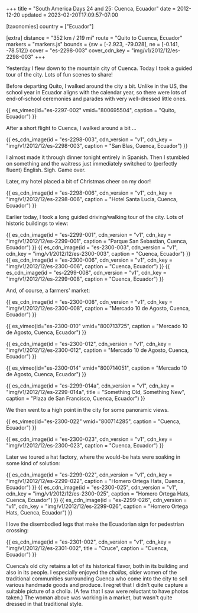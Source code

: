 +++
title = "South America Days 24 and 25: Cuenca, Ecuador"
date = 2012-12-20
updated = 2023-02-20T17:09:57-07:00

[taxonomies]
country = ["Ecuador"]

[extra]
distance = "352 km / 219 mi"
route = "Quito to Cuenca, Ecuador"
markers = "markers.js"
bounds = {sw = [-2.923, -79.028], ne = [-0.141, -78.512]}
cover = "es-2298-003"
cover_cdn_key = "img/v1/2012/12/es-2298-003"
+++

Yesterday I flew down to the mountain city of Cuenca. Today I took a guided tour of the city. Lots of fun scenes to share!

<!-- more -->

Before departing Quito, I walked around the city a bit. Unlike in the US, the school year in Ecuador aligns with the calendar year, so there were lots of end-of-school ceremonies and parades with very well-dressed little ones.

{{ es_vimeo(id="es-2297-002" vmid="800695504", caption = "Quito, Ecuador") }}

After a short flight to Cuenca, I walked around a bit ...

{{ es_cdn_image(id = "es-2298-003", cdn_version = "v1", cdn_key = "img/v1/2012/12/es-2298-003", caption = "San Blas, Cuenca, Ecuador") }}

I almost made it through dinner tonight entirely in Spanish. Then I stumbled on something and the waitress just immediately switched to (perfectly fluent) English. Sigh. Game over.

Later, my hotel placed a bit of Christmas cheer on my door!

{{ es_cdn_image(id = "es-2298-006", cdn_version = "v1", cdn_key = "img/v1/2012/12/es-2298-006", caption = "Hotel Santa Lucia, Cuenca, Ecuador") }}

Earlier today, I took a long guided driving/walking tour of the city. Lots of historic buildings to view:

{{ es_cdn_image(id = "es-2299-001", cdn_version = "v1", cdn_key = "img/v1/2012/12/es-2299-001", caption = "Parque San Sebastian, Cuenca, Ecuador") }}
{{ es_cdn_image(id = "es-2300-003", cdn_version = "v1", cdn_key = "img/v1/2012/12/es-2300-003", caption = "Cuenca, Ecuador") }}
{{ es_cdn_image(id = "es-2300-006", cdn_version = "v1", cdn_key = "img/v1/2012/12/es-2300-006", caption = "Cuenca, Ecuador") }}
{{ es_cdn_image(id = "es-2299-008", cdn_version = "v1", cdn_key = "img/v1/2012/12/es-2299-008", caption = "Cuenca, Ecuador") }}

And, of course, a farmers' market:

{{ es_cdn_image(id = "es-2300-008", cdn_version = "v1", cdn_key = "img/v1/2012/12/es-2300-008", caption = "Mercado 10 de Agosto, Cuenca, Ecuador") }}

{{ es_vimeo(id="es-2300-010" vmid="800713725", caption = "Mercado 10 de Agosto, Cuenca, Ecuador") }}

{{ es_cdn_image(id = "es-2300-012", cdn_version = "v1", cdn_key = "img/v1/2012/12/es-2300-012", caption = "Mercado 10 de Agosto, Cuenca, Ecuador") }}

{{ es_vimeo(id="es-2300-014" vmid="800714051", caption = "Mercado 10 de Agosto, Cuenca, Ecuador") }}

{{ es_cdn_image(id = "es-2299-014a", cdn_version = "v1", cdn_key = "img/v1/2012/12/es-2299-014a", title = "Something Old, Something New", caption = "Plaza de San Francisco, Cuenca, Ecuador") }}

We then went to a high point in the city for some panoramic views.

{{ es_vimeo(id="es-2300-022" vmid="800714285", caption = "Cuenca, Ecuador") }}

{{ es_cdn_image(id = "es-2300-023", cdn_version = "v1", cdn_key = "img/v1/2012/12/es-2300-023", caption = "Cuenca, Ecuador") }}

Later we toured a hat factory, where the would-be hats were soaking in some kind of solution:

{{ es_cdn_image(id = "es-2299-022", cdn_version = "v1", cdn_key = "img/v1/2012/12/es-2299-022", caption = "Homero Ortega Hats, Cuenca, Ecuador") }}
{{ es_cdn_image(id = "es-2300-025", cdn_version = "v1", cdn_key = "img/v1/2012/12/es-2300-025", caption = "Homero Ortega Hats, Cuenca, Ecuador") }}
{{ es_cdn_image(id = "es-2299-026", cdn_version = "v1", cdn_key = "img/v1/2012/12/es-2299-026", caption = "Homero Ortega Hats, Cuenca, Ecuador") }}

I love the disembodied legs that make the Ecuadorian sign for pedestrian crossing:

{{ es_cdn_image(id = "es-2301-002", cdn_version = "v1", cdn_key = "img/v1/2012/12/es-2301-002", title = "Cruce", caption = "Cuenca, Ecuador") }}

Cuenca’s old city retains a lot of its historical flavor, both in its building and also in its people. I especially enjoyed the _chollas,_ older women of the traditional communities surrounding Cuenca who come into the city to sell various handmade goods and produce. I regret that I didn’t quite capture a suitable picture of a cholla. (A few that I saw were reluctant to have photos taken.) The woman above was working in a market, but wasn't quite dressed in that traditional style.
